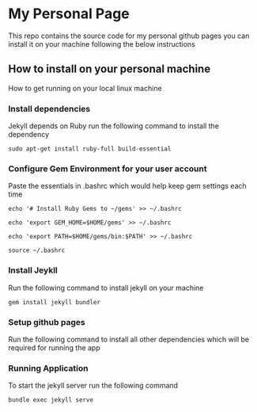# My Personal Page

This repo contains the source code for my personal github pages you can install it on your machine following the below instructions



## How to install on your personal machine

How to get running on your local linux machine


### Install dependencies

Jekyll depends on Ruby run the following command to install the dependency

`sudo apt-get install ruby-full build-essential`



### Configure Gem Environment for your user account

Paste the essentials in .bashrc which would help keep gem settings each time 

`echo '# Install Ruby Gems to ~/gems' >> ~/.bashrc`

`echo 'export GEM_HOME=$HOME/gems' >> ~/.bashrc`

`echo 'export PATH=$HOME/gems/bin:$PATH' >> ~/.bashrc`

`source ~/.bashrc`


### Install Jeykll
Run the following command to install jekyll on your machine

`gem install jekyll bundler`



### Setup github pages

Run the following command to install all other dependencies which will be required for running the app


### Running Application 

To start the jekyll server run the following command

`bundle exec jekyll serve`
